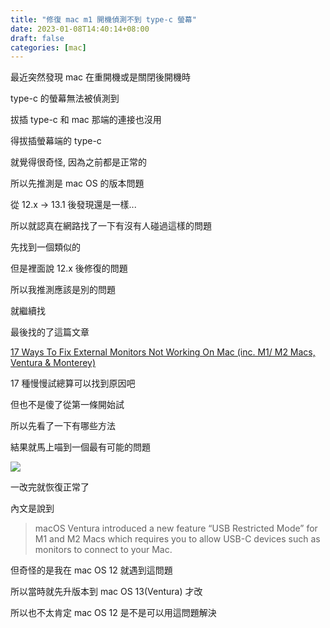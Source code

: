 ```yaml
---
title: "修復 mac m1 開機偵測不到 type-c 螢幕"
date: 2023-01-08T14:40:14+08:00
draft: false
categories: [mac]
---
```


最近突然發現 mac 在重開機或是關閉後開機時

type-c 的螢幕無法被偵測到

拔插 type-c 和 mac 那端的連接也沒用

得拔插螢幕端的 type-c

就覺得很奇怪, 因為之前都是正常的

所以先推測是 mac OS 的版本問題

從 12.x -> 13.1 後發現還是一樣...

所以就認真在網路找了一下有沒有人碰過這樣的問題

先找到一個類似的

但是裡面說 12.x 後修復的問題

所以我推測應該是別的問題

就繼續找

最後找的了這篇文章

[17 Ways To Fix External Monitors Not Working On Mac (inc. M1/ M2 Macs, Ventura & Monterey)](https://machow2.com/external-display-issues/)

17 種慢慢試總算可以找到原因吧

但也不是傻了從第一條開始試

所以先看了一下有哪些方法

結果就馬上喵到一個最有可能的問題

![](https://firebasestorage.googleapis.com/v0/b/storage-bucket-83851.appspot.com/o/logdown%2F%E6%88%AA%E5%9C%96%202023-01-08%20%E4%B8%8B%E5%8D%882.36.33.png?alt=media&token=5d8791ee-7a40-4ff2-b0d6-09ba7ea1991c)

一改完就恢復正常了

內文是說到

> macOS Ventura introduced a new feature “USB Restricted Mode” for M1 and M2 Macs which requires you to allow USB-C devices such as monitors to connect to your Mac.

但奇怪的是我在 mac OS 12 就遇到這問題

所以當時就先升版本到 mac OS 13(Ventura) 才改

所以也不太肯定 mac OS 12 是不是可以用這問題解決